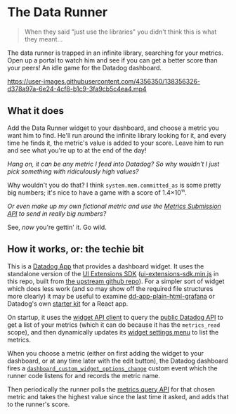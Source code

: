 # The Data Runner

   > When they said "just use the libraries" you didn't think this is what they meant...

The data runner is trapped in an infinite library, searching for your metrics. Open up a portal to watch him and see if you can get a better score than your peers! An idle game for the Datadog dashboard.

https://user-images.githubusercontent.com/4356350/138356326-d378a97a-6e24-4cf8-b1c9-3fa9cb5c4ea4.mp4

## What it does

Add the Data Runner widget to your dashboard, and choose a metric you want him to find. He'll run around the infinite library looking for it, and every time he finds it, the metric's value is added to your score. Leave him to run and see what you're up to at the end of the day!

_Hang on, it can be any metric I feed into Datadog? So why wouldn't I just pick something with ridiculously high values?_

Why wouldn't you do that? I think `system.mem.committed_as` is some pretty big numbers; it's nice to have a game with a score of 1.4×10¹¹.

_Or even make up my own fictional metric and use the [Metrics Submission API](https://docs.datadoghq.com/api/latest/metrics/#submit-metrics) to send in really big numbers?_

See, _now_ you're gettin' it. Go wild.

## How it works, or: the techie bit

This is a [Datadog App](https://github.com/DataDog/apps) that provides a dashboard widget. It uses the standalone version of the [UI Extensions SDK](https://www.npmjs.com/package/@datadog/ui-extensions-sdk) ([ui-extensions-sdk.min.js](https://github.com/stuartlangridge/data-runner/blob/main/ui-extensions-sdk.min.js) in this repo, built from [the upstream github repo](https://github.com/DataDog/ui-extensions-sdk)). For a simpler sort of widget which does less work (and so may show off the required file structures more clearly) it may be useful to examine [dd-app-plain-html-grafana](https://github.com/stuartlangridge/dd-app-plain-html-grafana) or Datadog's own [starter kit](https://github.com/DataDog/starter-kit) for a React app.

On startup, it uses the [widget API client](https://github.com/DataDog/apps/blob/master/docs/en/programming-model.md#api-access) to query the [public Datadog API](https://docs.datadoghq.com/api/) to get a list of your metrics (which it can do because it has the `metrics_read` scope), and then dynamically updates its [widget settings menu](https://github.com/DataDog/apps/blob/master/docs/en/programming-model.md#widget-settings-menu) to list the metrics.

When you choose a metric (either on first adding the widget to your dashboard, or at any time later with the edit button), the Datadog dashboard fires a [`dashboard_custom_widget_options_change`](https://github.com/DataDog/apps/blob/master/docs/en/programming-model.md#widget-settings-menu) custom event which the runner code listens for and records the metric name.

Then periodically the runner polls the [metrics query API](https://docs.datadoghq.com/api/latest/metrics/#query-timeseries-points) for that chosen metric and takes the highest value since the last time it asked, and adds that to the runner's score.
